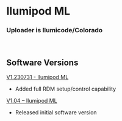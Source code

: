 # Ilumipod ML

### Uploader is Ilumicode/Colorado 
&nbsp;

## Software Versions

[V1.230731 - Ilumipod ML](https://github.com/CHAUVET-ILUMINARC/ILUMIPODML/blob/73bd30e1149070eeba3243556b46fe539f923145/firmware/V1.230731.zip)
- Added full RDM setup/control capability

[V1.04 – Ilumipod ML](https://github.com/CHAUVET-ILUMINARC/ILUMIPODML/blob/73bd30e1149070eeba3243556b46fe539f923145/firmware/V1.04_211201.zip)
- Released initial software version
